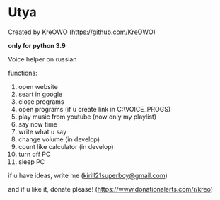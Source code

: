 # Utya
Created by KreOWO (https://github.com/KreOWO)

**only for python 3.9**

Voice helper on russian

functions:
  1. open website
  2. seart in google
  3. close programs
  4. open programs (if u create link in C:\VOICE_PROGS)
  5. play music from youtube (now only my playlist)
  6. say now time
  7. write what u say
  8. change volume (in develop)
  9. count like calculator (in develop)
  10. turn off PC
  11. sleep PC

if u have ideas, write me (kirill21superboy@gmail.com)

and if u like it, donate please! (https://www.donationalerts.com/r/kreo)
